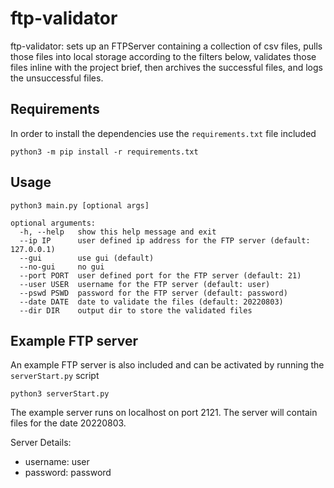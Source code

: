 # ftp-validator

ftp-validator: sets up an FTPServer containing a collection of csv files, pulls those files into local storage according to the filters below, validates those files inline with the project brief, then archives the successful files, and logs the unsuccessful files.

## Requirements
In order to install the dependencies use the `requirements.txt` file included

`python3 -m pip install -r requirements.txt`

## Usage
`python3 main.py [optional args]`

```
optional arguments:
  -h, --help   show this help message and exit
  --ip IP      user defined ip address for the FTP server (default: 127.0.0.1)
  --gui        use gui (default)
  --no-gui     no gui
  --port PORT  user defined port for the FTP server (default: 21)
  --user USER  username for the FTP server (default: user)
  --pswd PSWD  password for the FTP server (default: password)
  --date DATE  date to validate the files (default: 20220803)
  --dir DIR    output dir to store the validated files
 ```

## Example FTP server
An example FTP server is also included and can be activated by running the `serverStart.py` script

`python3 serverStart.py`

The example server runs on localhost on port 2121. 
The server will contain files for the date 20220803.

Server Details:
- username: user
- password: password


